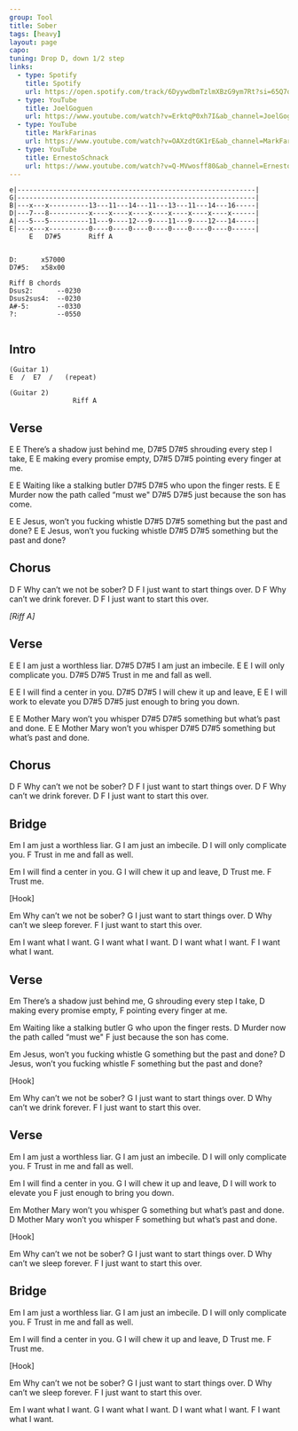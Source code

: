```yaml
---
group: Tool
title: Sober
tags: [heavy]
layout: page
capo: 
tuning: Drop D, down 1/2 step
links: 
  - type: Spotify
    title: Spotify
    url: https://open.spotify.com/track/6DyywdbmTzlmXBzG9ym7Rt?si=65Q7q-HoTl6FC5CRRAuWhg
  - type: YouTube
    title: JoelGoguen
    url: https://www.youtube.com/watch?v=ErktqP0xh7I&ab_channel=JoelGoguen
  - type: YouTube
    title: MarkFarinas
    url: https://www.youtube.com/watch?v=OAXzdtGK1rE&ab_channel=MarkFarinas
  - type: YouTube
    title: ErnestoSchnack
    url: https://www.youtube.com/watch?v=Q-MVwosff80&ab_channel=ErnestoSchnack
---
```


```chordpro
e|------------------------------------------------------------|
G|------------------------------------------------------------|
B|---x---x----------13---11---14---11---13---11---14---16-----|
D|---7---8----------x----x----x----x----x----x----x----x------|
A|---5---5----------11---9----12---9----11---9----12---14-----|
E|---x---x----------0----0----0----0----0----0----0----0------|
     E   D7#5       Riff A


D:      x57000
D7#5:   x58x00

Riff B chords
Dsus2:      --0230
Dsus2sus4:  --0230
A#-5:       --0330
?:          --0550


```

## Intro

```
(Guitar 1)
E  /  E7  /   (repeat)

(Guitar 2)
                Riff A
```

## Verse

E               E
There’s a shadow just behind me,
D7#5            D7#5
shrouding every step I take,
E               E
making every promise empty,
D7#5            D7#5
pointing every finger at me.

E               E
Waiting like a stalking butler
D7#5            D7#5
who upon the finger rests.
E               E
Murder now the path called “must we"
D7#5            D7#5
just because the son has come.

E               E
Jesus, won’t you fucking whistle
D7#5            D7#5
something but the past and done?
E               E
Jesus, won’t you fucking whistle
D7#5            D7#5
something but the past and done?

## Chorus

D             F
Why can’t we not be sober?
  D             F
I just want to start things over.
D              F
Why can’t we drink forever.
D               F
I just want to start this over.

*[Riff A]*

## Verse

E               E
I am just a worthless liar.
D7#5            D7#5
I am just an imbecile.
E               E
I will only complicate you.
D7#5            D7#5
Trust in me and fall as well.

E               E
I will find a center in you.
D7#5            D7#5
I will chew it up and leave,
E               E
I will work to elevate you
D7#5            D7#5
just enough to bring you down.

E               E
Mother Mary won’t you whisper
D7#5            D7#5
something but what’s past and done.
E               E
Mother Mary won’t you whisper
D7#5            D7#5
something but what’s past and done.

## Chorus

D             F
Why can’t we not be sober?
  D             F
I just want to start things over.
D              F
Why can’t we drink forever.
D               F
I just want to start this over.



## Bridge

Em
I am just a worthless liar.
G
I am just an imbecile.
D
I will only complicate you.
F
Trust in me and fall as well.

Em
I will find a center in you.
G
I will chew it up and leave,
D
Trust me.
F
Trust me.

[Hook]

Em
Why can’t we not be sober?
G
I just want to start things over.
D
Why can’t we sleep forever.
F
I just want to start this over.

Em
I want what I want.
G
I want what I want.
D
I want what I want.
F
I want what I want.

## Verse

Em
There’s a shadow just behind me,
G
shrouding every step I take,
D
making every promise empty,
F
pointing every finger at me.

Em
Waiting like a stalking butler
G
who upon the finger rests.
D
Murder now the path called “must we"
F
just because the son has come.

Em
Jesus, won’t you fucking whistle
G
something but the past and done?
D
Jesus, won’t you fucking whistle
F
something but the past and done?

[Hook]

Em
Why can’t we not be sober?
G
I just want to start things over.
D
Why can’t we drink forever.
F
I just want to start this over.

## Verse

Em
I am just a worthless liar.
G
I am just an imbecile.
D
I will only complicate you.
F
Trust in me and fall as well.

Em
I will find a center in you.
G
I will chew it up and leave,
D
I will work to elevate you
F
just enough to bring you down.

Em
Mother Mary won’t you whisper
G
something but what’s past and done.
D
Mother Mary won’t you whisper
F
something but what’s past and done.

[Hook]

Em
Why can’t we not be sober?
G
I just want to start things over.
D
Why can’t we sleep forever.
F
I just want to start this over.

## Bridge

Em
I am just a worthless liar.
G
I am just an imbecile.
D
I will only complicate you.
F
Trust in me and fall as well.

Em
I will find a center in you.
G
I will chew it up and leave,
D
Trust me.
F
Trust me.

[Hook]

Em
Why can’t we not be sober?
G
I just want to start things over.
D
Why can’t we sleep forever.
F
I just want to start this over.

Em
I want what I want.
G
I want what I want.
D
I want what I want.
F
I want what I want.

